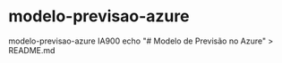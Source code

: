 # modelo-previsao-azure
modelo-previsao-azure IA900
echo "# Modelo de Previsão no Azure" > README.md
